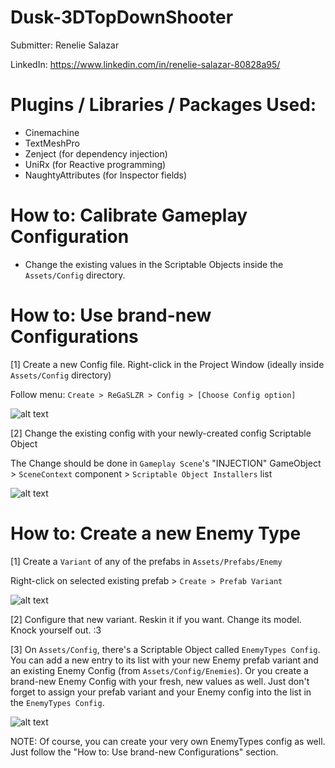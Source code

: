 # Dusk-3DTopDownShooter

Submitter: Renelie Salazar

LinkedIn: https://www.linkedin.com/in/renelie-salazar-80828a95/


# Plugins / Libraries / Packages Used:
- Cinemachine
- TextMeshPro
- Zenject (for dependency injection)
- UniRx (for Reactive programming)
- NaughtyAttributes (for Inspector fields)


# How to: Calibrate Gameplay Configuration
- Change the existing values in the Scriptable Objects inside the `Assets/Config` directory.


# How to: Use brand-new Configurations
[1] Create a new Config file. Right-click in the Project Window (ideally inside `Assets/Config` directory)

Follow menu: `Create > ReGaSLZR > Config > [Choose Config option]`

![alt text](https://images-wixmp-ed30a86b8c4ca887773594c2.wixmp.com/f/08a50655-d954-462d-a65a-4fb5d8df66ad/dez4oz6-1c3325a7-9399-4167-9d21-71d613f3e6d9.png?token=eyJ0eXAiOiJKV1QiLCJhbGciOiJIUzI1NiJ9.eyJzdWIiOiJ1cm46YXBwOjdlMGQxODg5ODIyNjQzNzNhNWYwZDQxNWVhMGQyNmUwIiwiaXNzIjoidXJuOmFwcDo3ZTBkMTg4OTgyMjY0MzczYTVmMGQ0MTVlYTBkMjZlMCIsIm9iaiI6W1t7InBhdGgiOiJcL2ZcLzA4YTUwNjU1LWQ5NTQtNDYyZC1hNjVhLTRmYjVkOGRmNjZhZFwvZGV6NG96Ni0xYzMzMjVhNy05Mzk5LTQxNjctOWQyMS03MWQ2MTNmM2U2ZDkucG5nIn1dXSwiYXVkIjpbInVybjpzZXJ2aWNlOmZpbGUuZG93bmxvYWQiXX0._UYsOUgyD6fwSoaYwMzoxfFEJK6XlDh5aed2NFT02bg)

[2] Change the existing config with your newly-created config Scriptable Object

The Change should be done in `Gameplay Scene`'s "INJECTION" GameObject > `SceneContext` component > `Scriptable Object Installers` list

![alt text](https://images-wixmp-ed30a86b8c4ca887773594c2.wixmp.com/f/08a50655-d954-462d-a65a-4fb5d8df66ad/dez4ozb-0675e49b-10bc-4a4d-b695-d9d44ecaee31.png?token=eyJ0eXAiOiJKV1QiLCJhbGciOiJIUzI1NiJ9.eyJzdWIiOiJ1cm46YXBwOjdlMGQxODg5ODIyNjQzNzNhNWYwZDQxNWVhMGQyNmUwIiwiaXNzIjoidXJuOmFwcDo3ZTBkMTg4OTgyMjY0MzczYTVmMGQ0MTVlYTBkMjZlMCIsIm9iaiI6W1t7InBhdGgiOiJcL2ZcLzA4YTUwNjU1LWQ5NTQtNDYyZC1hNjVhLTRmYjVkOGRmNjZhZFwvZGV6NG96Yi0wNjc1ZTQ5Yi0xMGJjLTRhNGQtYjY5NS1kOWQ0NGVjYWVlMzEucG5nIn1dXSwiYXVkIjpbInVybjpzZXJ2aWNlOmZpbGUuZG93bmxvYWQiXX0.dNBigw2fLW42Ye_JIhZfSnSLE4_SlH29mnZd5FDSoCQ)


# How to: Create a new Enemy Type

[1] Create a `Variant` of any of the prefabs in `Assets/Prefabs/Enemy`

Right-click on selected existing prefab > `Create > Prefab Variant`

![alt text](https://images-wixmp-ed30a86b8c4ca887773594c2.wixmp.com/f/08a50655-d954-462d-a65a-4fb5d8df66ad/dez4ozd-7368d893-ded5-4824-bf65-7d4d761d658d.png?token=eyJ0eXAiOiJKV1QiLCJhbGciOiJIUzI1NiJ9.eyJzdWIiOiJ1cm46YXBwOjdlMGQxODg5ODIyNjQzNzNhNWYwZDQxNWVhMGQyNmUwIiwiaXNzIjoidXJuOmFwcDo3ZTBkMTg4OTgyMjY0MzczYTVmMGQ0MTVlYTBkMjZlMCIsIm9iaiI6W1t7InBhdGgiOiJcL2ZcLzA4YTUwNjU1LWQ5NTQtNDYyZC1hNjVhLTRmYjVkOGRmNjZhZFwvZGV6NG96ZC03MzY4ZDg5My1kZWQ1LTQ4MjQtYmY2NS03ZDRkNzYxZDY1OGQucG5nIn1dXSwiYXVkIjpbInVybjpzZXJ2aWNlOmZpbGUuZG93bmxvYWQiXX0.mrzC_esB0B6fpWVrsKWz4wzlzPhtg5b_aUgrSDn7bNs)

[2] Configure that new variant. Reskin it if you want. Change its model. Knock yourself out. :3

[3] On `Assets/Config`, there's a Scriptable Object called `EnemyTypes Config`. You can add a new entry to its list with your new Enemy prefab variant and an existing Enemy Config (from `Assets/Config/Enemies`). Or you create a brand-new Enemy Config with your fresh, new values as well. Just don't forget to assign your prefab variant and your Enemy config into the list in the `EnemyTypes Config`.

![alt text](https://images-wixmp-ed30a86b8c4ca887773594c2.wixmp.com/f/08a50655-d954-462d-a65a-4fb5d8df66ad/dez4sel-7ac274a8-7b7e-4d04-bd13-9da3acee035f.png?token=eyJ0eXAiOiJKV1QiLCJhbGciOiJIUzI1NiJ9.eyJzdWIiOiJ1cm46YXBwOjdlMGQxODg5ODIyNjQzNzNhNWYwZDQxNWVhMGQyNmUwIiwiaXNzIjoidXJuOmFwcDo3ZTBkMTg4OTgyMjY0MzczYTVmMGQ0MTVlYTBkMjZlMCIsIm9iaiI6W1t7InBhdGgiOiJcL2ZcLzA4YTUwNjU1LWQ5NTQtNDYyZC1hNjVhLTRmYjVkOGRmNjZhZFwvZGV6NHNlbC03YWMyNzRhOC03YjdlLTRkMDQtYmQxMy05ZGEzYWNlZTAzNWYucG5nIn1dXSwiYXVkIjpbInVybjpzZXJ2aWNlOmZpbGUuZG93bmxvYWQiXX0.Owd6qq9PGzQJZm5uVD4LlCR_gioMQYFLLhiuaOnOkvA)

NOTE: Of course, you can create your very own EnemyTypes config as well. Just follow the "How to: Use brand-new Configurations" section.
